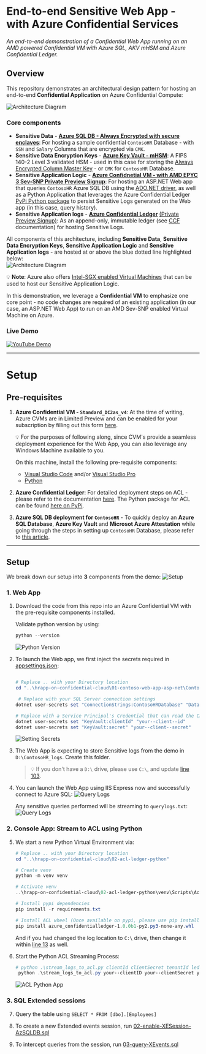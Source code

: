 # End-to-end Sensitive Web App - with Azure Confidential Services

_An end-to-end demonstration of a Confidential Web App running on an AMD powered Confidential VM with Azure SQL, AKV mHSM and Azure Confidential Ledger._

## Overview

This repository demonstrates an architectural design pattern for hosting an end-to-end **Confidential Application** on Azure Confidential Compute:<br>

![Architecture Diagram](images/Architecture-Diagram.png)

### Core components

- **Sensitive Data** - [**Azure SQL DB - Always Encrypted with secure enclaves**](https://docs.microsoft.com/en-us/azure/azure-sql/database/always-encrypted-with-secure-enclaves-landing): For hosting a sample confidential `ContosoHR` Database - with `SSN` and `Salary` Columns that are encrypted via `CMK`.
- **Sensitive Data Encryption Keys** - [**Azure Key Vault - mHSM**](https://docs.microsoft.com/en-us/azure/key-vault/managed-hsm/overview): A FIPS 140-2 Level 3 validated HSM - used in this case for storing the [Always Encrypted Column Master Key](https://docs.microsoft.com/en-us/sql/relational-databases/security/encryption/create-and-store-column-master-keys-always-encrypted?view=sql-server-ver15) - or `CMK` for `ContosoHR` Database.
- **Sensitive Application Logic** - [**Azure Confidnetial VM - with AMD EPYC 3 Sev-SNP Private Preview Signup**](https://aka.ms/cvmsignup): For hosting an ASP.NET Web app that queries `ContosoHR` Azure SQL DB using the [ADO.NET driver](https://docs.microsoft.com/en-us/sql/connect/ado-net/microsoft-ado-net-sql-server?view=azuresqldb-current), as well as a Python Application that leverages the Azure Confidential Ledger [PyPi Python package](https://pypi.org/azure-confidentialledger) to persist Sensitive Logs generated on the Web app (in this case, query history).
- **Sensitive Application logs** - [**Azure Confidential Ledger**](https://docs.microsoft.com/azure/confidential-ledger/) [(Private Preview Signup)](https://aka.ms/ACLPreview): As an append-only, immutable ledger (see [CCF](https://microsoft.github.io/CCF/main/overview/concepts.html#ledger) documentation) for hosting Sensitive Logs.

All components of this architecture, including **Sensitive Data**, **Sensitive Data Encryption Keys**, **Sensitive Application Logic** and **Sensitive Application logs** - are hosted at or above the blue dotted line highlighted below: <br>
![Architecture Diagram](images/Architecture-components.png)

💡 **Note**: Azure also offers [Intel-SGX enabled Virtual Machines](https://docs.microsoft.com/en-us/azure/confidential-computing/confidential-computing-enclaves#intel-sgx-enabled-virtual-machines) that can be used to host our Sensitive Application Logic.

In this demonstration, we leverage a **Confidential VM** to emphasize one core point - no code changes are required of an existing application (in our case, an ASP.NET Web App) to run on an AMD Sev-SNP enabled Virtual Machine on Azure.

### Live Demo

[![YouTube Demo](images/Build%20YouTube.png)](https://youtu.be/d2w0r-geduM)

---

# Setup

## Pre-requisites

1. **Azure Confidential VM - `Standard_DC2as_v4`**: At the time of writing, Azure CVMs are in Limited Preview and can be enabled for your subscription by filling out this form [here](https://aka.ms/cvmsignup).

   💡 For the purposes of following along, since CVM's provide a seamless deployment experience for the Web App, you can also leverage any Windows Machine available to you.

   On this machine, install the following pre-requisite components:

   - [Visual Studio Code](https://code.visualstudio.com/) and/or [Visual Studio Pro](https://visualstudio.microsoft.com/vs/professional/)
   - [Python](https://www.python.org/downloads/release/python-385/)

2. **Azure Confidential Ledger**: For detailed deployment steps on ACL - please refer to the documentation [here](https://docs.microsoft.com/azure/confidential-ledger/). The Python package for ACL can be found [here on PyPi](https://pypi.org/azure-confidentialledger).

3. **Azure SQL DB deployment for `ContosoHR`** - To quickly deploy an **Azure SQL Database**, **Azure Key Vault** and **Microsot Azure Attestation** while going through the steps in setting up `ContosoHR` Database, please refer to [this article](https://docs.microsoft.com/en-us/azure/azure-sql/database/always-encrypted-enclaves-getting-started).

---

## Setup

We break down our setup into **3** components from the demo:
![Setup](images/06-flow-setup.png)

### 1. Web App

1. Download the code from this repo into an Azure Confidential VM with the pre-requisite components installed.

   Validate python version by using:

   ```powershell
   python --version
   ```

   ![Python Version](images/01-python-version.png)

2. To launch the Web app, we first inject the secrets required in [appsettings.json](01-contoso-web-app-asp-net/ContosoHR/appsettings.json):

   ```powershell

   # Replace .. with your Directory location
   cd "..\hrapp-on-confidential-cloud\01-contoso-web-app-asp-net\ContosoHR"

    # Replace with your SQL Server connection settings
   dotnet user-secrets set "ConnectionStrings:ContosoHRDatabase" "Data Source = your--azure--sqlserver.database.windows.net; Initial Catalog = ContosoHR; Column Encryption Setting = Enabled;Attestation Protocol = AAS; Enclave Attestation Url = https://your--attestation--url.eus.attest.azure.net/attest/SgxEnclave; User Id = your--sql--username; Password = your--sql--password"

   # Replace with a Service Principal's Credential that can read the CMK from AKV
   dotnet user-secrets set "KeyVault:clientId" "your--client--id"
   dotnet user-secrets set "KeyVault:secret" "your--client--secret"
   ```

   ![Setting Secrets](images/02-setting-secrets.png)

3. The Web App is expecting to store Sensitive logs from the demo in `D:\ContosoHR_logs`. Create this folder.

   > 💡 If you don't have a `D:\` drive, please use `C:\`, and update [line 103](01-contoso-web-app-asp-net/ContosoHR/Controllers/EmployeeController.cs).

4. You can launch the Web App using IIS Express now and successfully connect to Azure SQL:
   ![Query Logs](images/03-IISLogs.gif)

   Any sensitive queries performed will be streaming to `querylogs.txt`:
   ![Query Logs](images/04-sensitive-queries.png)

### 2. Console App: Stream to ACL using Python

5. We start a new Python Virtual Environment via:

   ```powershell
   # Replace .. with your Directory location
   cd "..\hrapp-on-confidential-cloud\02-acl-ledger-python"

   # Create venv
   python -m venv venv

   # Activate venv
   ..\hrapp-on-confidential-cloud\02-acl-ledger-python\venv\Scripts\Activate.ps1

   # Install pypi dependencies
   pip install -r requirements.txt

   # Install ACL wheel (Once available on pypi, please use pip install azure-confidentialledger instead of the .whl below)
   pip install azure_confidentialledger-1.0.0b1-py2.py3-none-any.whl
   ```

   And if you had changed the log location to `C:\` drive, then change it within [line 13](02-acl-ledger-python/stream_logs_to_acl.py) as well.

6. Start the Python ACL Streaming Process:

   ```powershell
   # python .\stream_logs_to_acl.py clientId clientSecret tenantId ledgerID
    python .\stream_logs_to_acl.py your--clientID your--clientSecret your--tenantId your--unique--ledger
   ```

   ![ACL Python App](images/05-python-app.png)

### 3. SQL Extended sessions

7. Query the table using `SELECT * FROM [dbo].[Employees]`

8. To create a new Extended events session, run [02-enable-XESession-AzSQLDB.sql](03-azure-sql-ae-scripts/02-enable-XESession-AzSQLDB.sql)

9. To intercept queries from the session, run [03-query-XEvents.sql](03-azure-sql-ae-scripts/03-query-XEvents.sql)
